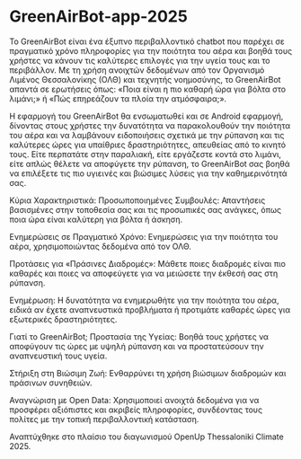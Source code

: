 # GreenAirBot-app-2025
Το GreenAirBot είναι ένα έξυπνο περιβαλλοντικό chatbot που παρέχει σε πραγματικό χρόνο πληροφορίες για την ποιότητα του αέρα και βοηθά τους χρήστες να κάνουν τις καλύτερες επιλογές για την υγεία τους και το περιβάλλον. Με τη χρήση ανοιχτών δεδομένων από τον Οργανισμό Λιμένος Θεσσαλονίκης (ΟΛΘ) και τεχνητής νοημοσύνης, το GreenAirBot απαντά σε ερωτήσεις όπως: «Ποια είναι η πιο καθαρή ώρα για βόλτα στο λιμάνι;» ή «Πώς επηρεάζουν τα πλοία την ατμόσφαιρα;».

Η εφαρμογή του GreenAirBot θα ενσωματωθεί και σε Android εφαρμογή, δίνοντας στους χρήστες την δυνατότητα να παρακολουθούν την ποιότητα του αέρα και να λαμβάνουν ειδοποιήσεις σχετικά με την ρύπανση και τις καλύτερες ώρες για υπαίθριες δραστηριότητες, απευθείας από το κινητό τους. Είτε περπατάτε στην παραλιακή, είτε εργάζεστε κοντά στο λιμάνι, είτε απλώς θέλετε να αποφύγετε την ρύπανση, το GreenAirBot σας βοηθά να επιλέξετε τις πιο υγιεινές και βιώσιμες λύσεις για την καθημερινότητά σας.

Κύρια Χαρακτηριστικά:
Προσωποποιημένες Συμβουλές: Απαντήσεις βασισμένες στην τοποθεσία σας και τις προσωπικές σας ανάγκες, όπως ποια ώρα είναι καλύτερη για βόλτα ή άσκηση.

Ενημερώσεις σε Πραγματικό Χρόνο: Ενημερώσεις για την ποιότητα του αέρα, χρησιμοποιώντας δεδομένα από τον ΟΛΘ.

Προτάσεις για «Πράσινες Διαδρομές»: Μάθετε ποιες διαδρομές είναι πιο καθαρές και ποιες να αποφεύγετε για να μειώσετε την έκθεσή σας στη ρύπανση.

Ενημέρωση: Η δυνατότητα να ενημερωθήτε για την ποιότητα του αέρα, ειδικά αν έχετε αναπνευστικά προβλήματα ή προτιμάτε καθαρές ώρες για εξωτερικές δραστηριότητες.

Γιατί το GreenAirBot;
Προστασία της Υγείας: Βοηθά τους χρήστες να αποφύγουν τις ώρες με υψηλή ρύπανση και να προστατεύσουν την αναπνευστική τους υγεία.

Στήριξη στη Βιώσιμη Ζωή: Ενθαρρύνει τη χρήση βιώσιμων διαδρομών και πράσινων συνηθειών.

Αναγνώριση με Open Data: Χρησιμοποιεί ανοιχτά δεδομένα για να προσφέρει αξιόπιστες και ακριβείς πληροφορίες, συνδέοντας τους πολίτες με την τοπική περιβαλλοντική κατάσταση.

Αναπτύχθηκε στο πλαίσιο του διαγωνισμού OpenUp Thessaloniki Climate 2025.













